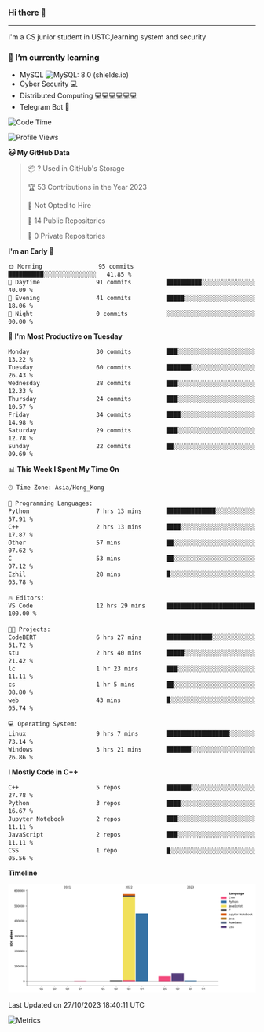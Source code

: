 ### Hi there 👋

<!--
**aozaki-touko/aozaki-touko** is a ✨ _special_ ✨ repository because its `README.md` (this file) appears on your GitHub profile.

Here are some ideas to get you started:

-  ...
- 🌱 I’m currently learning ...
- 👯 I’m looking to collaborate on ...
- 🤔 I’m looking for help with ...
- 💬 Ask me about ...
- 📫 How to reach me: ...
- 😄 Pronouns: ...
- ⚡ Fun fact: ...
-->

---

I'm a CS junior student in USTC,learning system and security



### 🌱 I’m currently learning

- MySQL ![MySQL: 8.0 (shields.io)](https://img.shields.io/badge/MySQL-8.0-blue)
- Cyber Security :computer:
- Distributed Computing :computer::computer::computer::computer::computer::computer:
- Telegram Bot :robot:



<!--START_SECTION:waka-->
![Code Time](http://img.shields.io/badge/Code%20Time-187%20hrs%2057%20mins-blue)

![Profile Views](http://img.shields.io/badge/Profile%20Views-0-blue)

**🐱 My GitHub Data** 

> 📦 ? Used in GitHub's Storage 
 > 
> 🏆 53 Contributions in the Year 2023
 > 
> 🚫 Not Opted to Hire
 > 
> 📜 14 Public Repositories 
 > 
> 🔑 0 Private Repositories 
 > 
**I'm an Early 🐤** 

```text
🌞 Morning                95 commits          ██████████░░░░░░░░░░░░░░░   41.85 % 
🌆 Daytime                91 commits          ██████████░░░░░░░░░░░░░░░   40.09 % 
🌃 Evening                41 commits          █████░░░░░░░░░░░░░░░░░░░░   18.06 % 
🌙 Night                  0 commits           ░░░░░░░░░░░░░░░░░░░░░░░░░   00.00 % 
```
📅 **I'm Most Productive on Tuesday** 

```text
Monday                   30 commits          ███░░░░░░░░░░░░░░░░░░░░░░   13.22 % 
Tuesday                  60 commits          ███████░░░░░░░░░░░░░░░░░░   26.43 % 
Wednesday                28 commits          ███░░░░░░░░░░░░░░░░░░░░░░   12.33 % 
Thursday                 24 commits          ███░░░░░░░░░░░░░░░░░░░░░░   10.57 % 
Friday                   34 commits          ████░░░░░░░░░░░░░░░░░░░░░   14.98 % 
Saturday                 29 commits          ███░░░░░░░░░░░░░░░░░░░░░░   12.78 % 
Sunday                   22 commits          ██░░░░░░░░░░░░░░░░░░░░░░░   09.69 % 
```


📊 **This Week I Spent My Time On** 

```text
🕑︎ Time Zone: Asia/Hong_Kong

💬 Programming Languages: 
Python                   7 hrs 13 mins       ██████████████░░░░░░░░░░░   57.91 % 
C++                      2 hrs 13 mins       ████░░░░░░░░░░░░░░░░░░░░░   17.87 % 
Other                    57 mins             ██░░░░░░░░░░░░░░░░░░░░░░░   07.62 % 
C                        53 mins             ██░░░░░░░░░░░░░░░░░░░░░░░   07.12 % 
Ezhil                    28 mins             █░░░░░░░░░░░░░░░░░░░░░░░░   03.78 % 

🔥 Editors: 
VS Code                  12 hrs 29 mins      █████████████████████████   100.00 % 

🐱‍💻 Projects: 
CodeBERT                 6 hrs 27 mins       █████████████░░░░░░░░░░░░   51.72 % 
stu                      2 hrs 40 mins       █████░░░░░░░░░░░░░░░░░░░░   21.42 % 
lc                       1 hr 23 mins        ███░░░░░░░░░░░░░░░░░░░░░░   11.11 % 
cs                       1 hr 5 mins         ██░░░░░░░░░░░░░░░░░░░░░░░   08.80 % 
web                      43 mins             █░░░░░░░░░░░░░░░░░░░░░░░░   05.74 % 

💻 Operating System: 
Linux                    9 hrs 7 mins        ██████████████████░░░░░░░   73.14 % 
Windows                  3 hrs 21 mins       ███████░░░░░░░░░░░░░░░░░░   26.86 % 
```

**I Mostly Code in C++** 

```text
C++                      5 repos             ███████░░░░░░░░░░░░░░░░░░   27.78 % 
Python                   3 repos             ████░░░░░░░░░░░░░░░░░░░░░   16.67 % 
Jupyter Notebook         2 repos             ███░░░░░░░░░░░░░░░░░░░░░░   11.11 % 
JavaScript               2 repos             ███░░░░░░░░░░░░░░░░░░░░░░   11.11 % 
CSS                      1 repo              █░░░░░░░░░░░░░░░░░░░░░░░░   05.56 % 
```



**Timeline**

![Lines of Code chart](https://raw.githubusercontent.com/aozaki-touko/aozaki-touko/main/assets/bar_graph.png)


 Last Updated on 27/10/2023 18:40:11 UTC
<!--END_SECTION:waka-->
![Metrics](https://metrics.lecoq.io/aozaki-touko?template=classic&base.header=0&habits=1&languages=1&fortune=1&base=header%2C%20activity%2C%20community%2C%20repositories%2C%20metadata&base.indepth=false&base.hireable=false&base.skip=false&languages=false&languages.limit=8&languages.threshold=0%25&languages.other=false&languages.colors=github&languages.sections=most-used&languages.indepth=false&languages.analysis.timeout=15&languages.analysis.timeout.repositories=7.5&languages.categories=markup%2C%20programming&languages.recent.categories=markup%2C%20programming&languages.recent.load=300&languages.recent.days=14&habits=false&habits.from=200&habits.days=14&habits.facts=true&habits.charts=false&habits.charts.type=classic&habits.trim=false&habits.languages.limit=8&habits.languages.threshold=0%25&fortune=false&config.timezone=Asia%2FHong_Kong)
